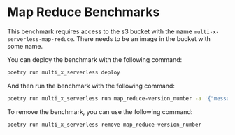 # Map Reduce Benchmarks

This benchmark requires access to the s3 bucket with the name `multi-x-serverless-map-reduce`. There needs to be an image in the bucket with some name.

You can deploy the benchmark with the following command:

```bash
poetry run multi_x_serverless deploy
```

And then run the benchmark with the following command:

```bash
poetry run multi_x_serverless run map_reduce-version_number -a '{"message": "text_file_name"}'
```

To remove the benchmark, you can use the following command:

```bash
poetry run multi_x_serverless remove map_reduce-version_number
```
